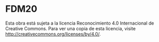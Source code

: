 # FDM20

Esta obra está sujeta a la licencia Reconocimiento 4.0 Internacional de Creative Commons. Para ver una copia de esta licencia, visite http://creativecommons.org/licenses/by/4.0/.

